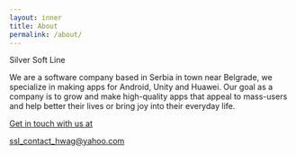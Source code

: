 ```yaml
---
layout: inner
title: About
permalink: /about/
---
```

Silver Soft Line

We are a software company based in Serbia in town near Belgrade, we specialize in making apps for Android, Unity and Huawei. Our goal as a company is to grow and make high-quality apps that appeal to mass-users and help better their lives or bring joy into their everyday life. 


<a href="mailto:ssl_contact_hwag@yahoo.com">Get in touch with us at</a>


ssl_contact_hwag@yahoo.com
            
            
            

